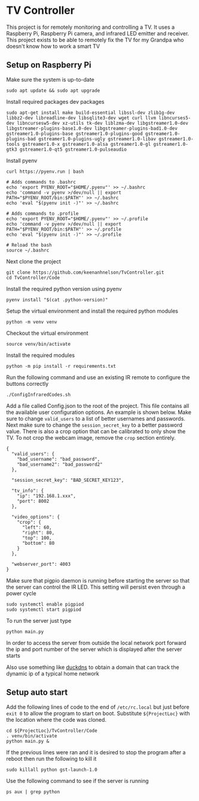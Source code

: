 # TV Controller

This project is for remotely monitoring and controlling a TV. It uses a Raspberry Pi, Raspberry Pi camera, and infrared LED emitter and receiver. This project exists to be able to remotely fix the TV for my Grandpa who doesn't know how to work a smart TV 

## Setup on Raspberry Pi

Make sure the system is up-to-date

```
sudo apt update && sudo apt upgrade
```

 Install required packages dev packages

```
sudo apt-get install make build-essential libssl-dev zlib1g-dev libbz2-dev libreadline-dev libsqlite3-dev wget curl llvm libncurses5-dev libncursesw5-dev xz-utils tk-dev liblzma-dev libgstreamer1.0-dev libgstreamer-plugins-base1.0-dev libgstreamer-plugins-bad1.0-dev gstreamer1.0-plugins-base gstreamer1.0-plugins-good gstreamer1.0-plugins-bad gstreamer1.0-plugins-ugly gstreamer1.0-libav gstreamer1.0-tools gstreamer1.0-x gstreamer1.0-alsa gstreamer1.0-gl gstreamer1.0-gtk3 gstreamer1.0-qt5 gstreamer1.0-pulseaudio
```

Install pyenv

```
curl https://pyenv.run | bash

# Adds commands to .bashrc
echo 'export PYENV_ROOT="$HOME/.pyenv"' >> ~/.bashrc
echo 'command -v pyenv >/dev/null || export PATH="$PYENV_ROOT/bin:$PATH"' >> ~/.bashrc
echo 'eval "$(pyenv init -)"' >> ~/.bashrc

# Adds commands to .profile
echo 'export PYENV_ROOT="$HOME/.pyenv"' >> ~/.profile
echo 'command -v pyenv >/dev/null || export PATH="$PYENV_ROOT/bin:$PATH"' >> ~/.profile
echo 'eval "$(pyenv init -)"' >> ~/.profile

# Reload the bash
source ~/.bashrc
```

Next clone the project

```
git clone https://github.com/keenanhnelson/TvController.git
cd TvController/Code
```

Install the required python version using pyenv

```
pyenv install "$(cat .python-version)"
```

Setup the virtual environment and install the required python modules

```
python -m venv venv
```

Checkout the virtual environment

```
source venv/bin/activate
```

Install the required modules

```
python -m pip install -r requirements.txt
```

Run the following command and use an existing IR remote to configure the buttons correctly

```
./ConfigInfraredCodes.sh
```

Add a file called Config.json to the root of the project. This file contains all the available user configuration options. An example is shown below. Make sure to change `valid_users` to a list of better usernames and passwords. Next make sure to change the `session_secret_key` to a better password value. There is also a crop option that can be calibrated to only show the TV. To not crop the webcam image, remove the `crop` section entirely.

```
{
  "valid_users": {
    "bad_username": "bad_password",
    "bad_username2": "bad_password2"
  },

  "session_secret_key": "BAD_SECRET_KEY123",

  "tv_info": {
    "ip": "192.168.1.xxx",
    "port": 8002
  },
  
  "video_options": {
    "crop": {
      "left": 60,
      "right": 80,
      "top": 100,
      "bottom": 80
    }
  },
  
  "webserver_port": 4003
}
```

Make sure that pigpio daemon is running before starting the server so that the server can control the IR LED. This setting will persist even through a power cycle

```
sudo systemctl enable pigpiod
sudo systemctl start pigpiod
```

To run the server just type

```
python main.py
```

In order to access the server from outside the local network port forward the ip and port number of the server which is displayed after the server starts

Also use something like [duckdns](https://www.duckdns.org/) to obtain a domain that can track the dynamic ip of a typical home network 

## Setup auto start

Add the following lines of code to the end of `/etc/rc.local` but just before `exit 0` to allow the program to start on boot. Substitute `${ProjectLoc}` with the location where the code was cloned.

```
cd ${ProjectLoc}/TvController/Code
. venv/bin/activate
python main.py &
```

If the previous lines were ran and it is desired to stop the program after a reboot then run the following to kill it

```
sudo killall python gst-launch-1.0
```

Use the following command to see if the server is running

```
ps aux | grep python
```
